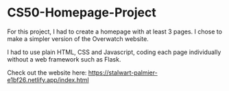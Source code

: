 # CS50-Homepage-Project
For this project, I had to create a homepage with at least 3 pages. I chose to make a simpler version of the Overwatch website.

I had to use plain HTML, CSS and Javascript, coding each page individually without a web framework such as Flask.

Check out the website here: https://stalwart-palmier-e1bf26.netlify.app/index.html
